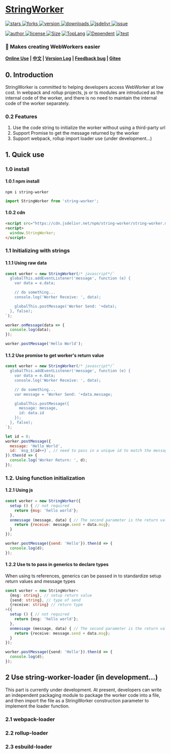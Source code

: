 <!--
 * @Author: tackchen
 * @Date: 2022-08-03 21:24:33
 * @Description: Coding something
-->
# [StringWorker](https://github.com/theajack/string-worker)

<p>
    <a href="https://www.github.com/theajack/string-worker/stargazers" target="_black">
        <img src="https://img.shields.io/github/stars/theajack/string-worker?logo=github" alt="stars" />
    </a>
    <a href="https://www.github.com/theajack/string-worker/network/members" target="_black">
        <img src="https://img.shields.io/github/forks/theajack/string-worker?logo=github" alt="forks" />
    </a>
    <a href="https://www.npmjs.com/package/string-worker" target="_black">
        <img src="https://img.shields.io/npm/v/string-worker?logo=npm" alt="version" />
    </a>
    <a href="https://www.npmjs.com/package/string-worker" target="_black">
        <img src="https://img.shields.io/npm/dm/string-worker?color=%23ffca28&logo=npm" alt="downloads" />
    </a>
    <a href="https://www.jsdelivr.com/package/npm/string-worker" target="_black">
        <img src="https://data.jsdelivr.com/v1/package/npm/string-worker/badge" alt="jsdelivr" />
    </a>
    <a href="https://github.com/theajack/string-worker/issues"><img src="https://img.shields.io/github/issues-closed/theajack/string-worker.svg" alt="issue"></a>
</p>
<p>
    <a href="https://github.com/theajack" target="_black">
        <img src="https://img.shields.io/badge/Author-%20theajack%20-7289da.svg?&logo=github" alt="author" />
    </a>
    <a href="https://www.github.com/theajack/string-worker/blob/master/LICENSE" target="_black">
        <img src="https://img.shields.io/github/license/theajack/string-worker?color=%232DCE89&logo=github" alt="license" />
    </a>
    <a href="https://cdn.jsdelivr.net/npm/string-worker/string-worker.min.js"><img src="https://img.shields.io/bundlephobia/minzip/string-worker.svg" alt="Size"></a>
    <a href="https://github.com/theajack/string-worker/search?l=javascript"><img src="https://img.shields.io/github/languages/top/theajack/string-worker.svg" alt="TopLang"></a>
    <a href="https://www.github.com/theajack/string-worker"><img src="https://img.shields.io/librariesio/dependent-repos/npm/string-worker.svg" alt="Dependent"></a>
    <a href="https://github.com/theajack/string-worker/blob/master/test/test-report.txt"><img src="https://img.shields.io/badge/test-passed-44BB44" alt="test"></a>
</p>

<h3>🚀 Makes creating WebWorkers easier</h3>

**[Online Use](https://shiyix.cn/jsbox?github=theajack.string-worker) | [中文](https://github.com/theajack/string-worker/blob/master/README.cn.md) | [Version Log](https://github.com/theajack/string-worker/blob/master/scripts/version.md) | [Feedback bug](https://github.com/theajack/string-worker/issues/new) | [Gitee](https://gitee.com/theajack/string-worker)**

## 0. Introduction

StringWorker is committed to helping developers access WebWorker at low cost. In webpack and rollup projects, js or ts modules are introduced as the internal code of the worker, and there is no need to maintain the internal code of the worker separately.

### 0.2 Features

1. Use the code string to initialize the worker without using a third-party url
2. Support Promise to get the message returned by the worker
3. Support webpack, rollup import loader use (under development...)

## 1. Quick use

### 1.0 install

#### 1.0.1 npm install

```
npm i string-worker
```

```js
import StringWorker from 'string-worker';
```

#### 1.0.2 cdn

```html
<script src="https://cdn.jsdelivr.net/npm/string-worker/string-worker.min.js"></script>
<script>
  window.StringWorker;
</script>
```

### 1.1 Initializing with strings

#### 1.1.1 Using raw data

````js
const worker = new StringWorker(/* javascript*/`
  globalThis.addEventListener('message', function (e) {
    var data = e.data;

    // do something...
    console.log('Worker Receive: ', data);

    globalThis.postMessage('Worker Send: '+data);
  }, false);
`);

worker.onMessage(data => {
  console.log(data);
});

worker.postMessage('Hello World');
````

#### 1.1.2 Use promise to get worker's return value

````js
const worker = new StringWorker(/* javascript*/`
  globalThis.addEventListener('message', function (e) {
    var data = e.data;
    console.log('Worker Receive: ', data);

    // do something...
    var message = 'Worker Send: '+data.message;

    globalThis.postMessage({
      message: message,
      id: data.id
    });
  }, false);
`);

let id = 0;
worker.postMessage({
  message: 'Hello World',
  id: `msg_${id++}`, // need to pass in a unique id to match the message
}).then(d => {
  console.log('Worker Return: ', d);
});
````

### 1.2. Using function initialization


#### 1.2.1 Using js

````js
const worker = new StringWorker({
  setup () { // not required
    return {msg: 'hello world'};
  },
  onmessage (message, data) { // The second parameter is the return value of setup
    return {receive: message.send + data.msg};
  }
});

worker.postMessage({send: 'Hello'}).then(d => {
  console.log(d);
});
````

#### 1.2.2 Use ts to pass in generics to declare types

When using ts references, generics can be passed in to standardize setup return values ​​and message types

```ts
const worker = new StringWorker<
  {msg: string}, // setup return value
  {send: string}, // type of send
  {receive: string} // return type
>({
  setup () { // not required
    return {msg: 'hello world'};
  },
  onmessage (message, data) { // The second parameter is the return value of setup
    return {receive: message.send + data.msg};
  }
});

worker.postMessage({send: 'Hello'}).then(d => {
  console.log(d);
});
````

## 2 Use string-worker-loader (in development...)

This part is currently under development. At present, developers can write an independent packaging module to package the worker code into a file, and then import the file as a StringWorker construction parameter to implement the loader function.

### 2.1 webpack-loader

### 2.2 rollup-loader

### 2.3 esbuild-loader